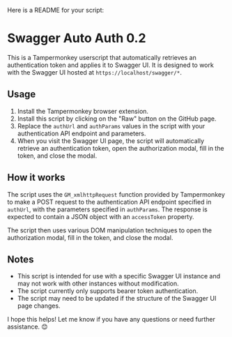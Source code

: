 Here is a README for your script:

# Swagger Auto Auth 0.2

This is a Tampermonkey userscript that automatically retrieves an authentication token and applies it to Swagger UI. It is designed to work with the Swagger UI hosted at `https://localhost/swagger/*`.

## Usage

1. Install the Tampermonkey browser extension.
2. Install this script by clicking on the "Raw" button on the GitHub page.
3. Replace the `authUrl` and `authParams` values in the script with your authentication API endpoint and parameters.
4. When you visit the Swagger UI page, the script will automatically retrieve an authentication token, open the authorization modal, fill in the token, and close the modal.

## How it works

The script uses the `GM_xmlhttpRequest` function provided by Tampermonkey to make a POST request to the authentication API endpoint specified in `authUrl`, with the parameters specified in `authParams`. The response is expected to contain a JSON object with an `accessToken` property.

The script then uses various DOM manipulation techniques to open the authorization modal, fill in the token, and close the modal.

## Notes

- This script is intended for use with a specific Swagger UI instance and may not work with other instances without modification.
- The script currently only supports bearer token authentication.
- The script may need to be updated if the structure of the Swagger UI page changes.

I hope this helps! Let me know if you have any questions or need further assistance. 😊
